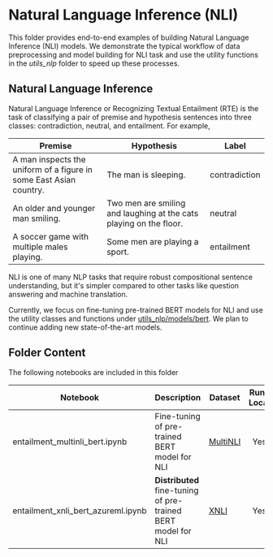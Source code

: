 # Natural Language Inference (NLI)  

This folder provides end-to-end examples of building Natural Language Inference (NLI) models. We
demonstrate the typical workflow of data preprocessing and model building for NLI task and use the
utility functions in the *utils_nlp* folder to speed up these processes.

## Natural Language Inference

Natural Language Inference or Recognizing Textual Entailment (RTE) is the task of classifying
a pair of premise and hypothesis sentences into three classes: contradiction, neutral, and
entailment. For example,  

|Premise|Hypothesis|Label|
|-------|----------|-----|
|A man inspects the uniform of a figure in some East Asian country.|The man is sleeping.|contradiction|
|An older and younger man smiling.|Two men are smiling and laughing at the cats playing on the floor.|neutral|
|A soccer game with multiple males playing.|Some men are playing a sport.|entailment|

NLI is one of many NLP tasks that require robust compositional sentence understanding, but it's
simpler compared to other tasks like question answering and machine translation.

Currently, we focus on fine-tuning pre-trained BERT models for NLI and use the utility classes and
functions under [utils_nlp/models/bert](../../utils_nlp/models/bert/). We plan to continue adding
new state-of-the-art models.

## Folder Content
The following notebooks are included in this folder

|Notebook|Description|Dataset|Runs Local|
|--------|-----------|-------|:----------:|
|entailment_multinli_bert.ipynb|Fine-tuning of pre-trained BERT model for NLI|[MultiNLI](https://www.nyu.edu/projects/bowman/multinli/)|Yes|
|entailment_xnli_bert_azureml.ipynb|**Distributed** fine-tuning of pre-trained BERT model for NLI|[XNLI](https://www.nyu.edu/projects/bowman/xnli/)|Yes
